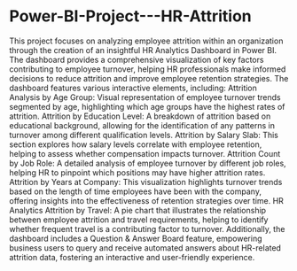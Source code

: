 # Power-BI-Project---HR-Attrition

This project focuses on analyzing employee attrition within an organization through the creation of an insightful HR Analytics Dashboard in Power BI. The dashboard provides a comprehensive visualization of key factors contributing to employee turnover, helping HR professionals make informed decisions to reduce attrition and improve employee retention strategies.
The dashboard features various interactive elements, including:
Attrition Analysis by Age Group: Visual representation of employee turnover trends segmented by age, highlighting which age groups have the highest rates of attrition.
Attrition by Education Level: A breakdown of attrition based on educational background, allowing for the identification of any patterns in turnover among different qualification levels.
Attrition by Salary Slab: This section explores how salary levels correlate with employee retention, helping to assess whether compensation impacts turnover.
Attrition Count by Job Role: A detailed analysis of employee turnover by different job roles, helping HR to pinpoint which positions may have higher attrition rates.
Attrition by Years at Company: This visualization highlights turnover trends based on the length of time employees have been with the company, offering insights into the effectiveness of retention strategies over time.
HR Analytics Attrition by Travel: A pie chart that illustrates the relationship between employee attrition and travel requirements, helping to identify whether frequent travel is a contributing factor to turnover.
Additionally, the dashboard includes a Question & Answer Board feature, empowering business users to query and receive automated answers about HR-related attrition data, fostering an interactive and user-friendly experience.
